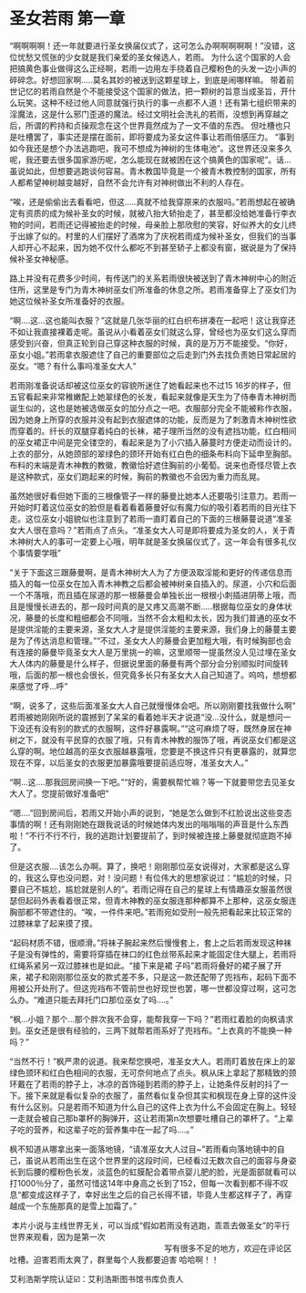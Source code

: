 # 圣女若雨 第一章

“啊啊啊啊！还一年就要进行圣女换届仪式了，这可怎么办啊啊啊啊啊！”没错，这位忧愁又慌张的少女就是我们亲爱的圣女候选人，若雨。
为什么这个国家的人会把搞黄色事业做得这么正经啊，若雨一边用左手挠着自己樱粉色的头发一边小声的碎碎念。好想回家啊…..莫名其妙的被送到这颗星球上，到底是闹哪样嘛。
带着前世记忆的若雨自然是个不能接受这个国家的做法，把一颗树的旨意当成圣旨，开什么玩笑。这种不经过他人同意就强行执行的事一点都不人道！还有第七组织带来的淫魔法，这是什么邪门歪道的魔法。经过文明社会洗礼的若雨，没想到再穿越之后，所谓的矜持和贞操观念在这个世界竟然成为了一文不值的东西。
但吐槽也只是吐槽罢了，事实还是摆在面前，即将要成为圣女这件事让若雨倍感压力。
“事到如今我还是想个办法逃跑吧，我可不想成为神树的生体电池”。这世界还没来多久呢，我还要去很多国家游历呢，怎么能现在就被困在这个搞黄色的国家呢”。话…虽说如此，但想要逃跑谈何容易。青木教国毕竟是一个被青木教控制的国家，所有人都希望神树越变越好，自然不会允许有对神树做出不利的人存在。

“唉，还是偷偷出去看看吧，但这…..真就不给我穿原来的衣服吗。”若雨想起在被确定有资质的成为候补圣女的时候，就被八抬大轿抬走了，甚至都没给她准备行李衣物的时间，若雨还记得被抬走的时候，母亲脸上那欣慰的笑容，好似养大的女儿终于出嫁了似的。村里的人们摆好了酒席为了庆祝若雨成为候补圣女，但我们的当事人却开心不起来，因为她不仅什么都吃不到甚至轿子上都没有窗，据说是为了保持候补圣女神秘感。

路上并没有花费多少时间，有传送门的关系若雨很快被送到了青木神树中心的附近住所，这里是专门为青木神树巫女们所准备的休息之所。若雨准备穿上了巫女们为她这位候补圣女所准备好的衣服。

“啊….这…这也能叫衣服？”这就是几张华丽的红白织布拼凑在一起吧！这让我穿还不如让我直接裸着走呢。虽说从小看着巫女们就这么穿，曾经也为巫女们这么穿而感受到兴奋，但真正轮到自己穿这种衣服的时候，真的是万万不能接受。“你好，巫女小姐。”若雨拿衣服遮住了自己的重要部位之后走到门外去找负责她日常起居的巫女。“嗯？有什么事吗准圣女大人”

若雨刚准备说话却被这位巫女的容貌所迷住了她看起来也不过15 16岁的样子，但五官看起来非常稚嫩配上她翠绿色的长发，看起来就像是天生为了侍奉青木神树而诞生似的，这也是她被选做巫女的加分点之一吧。衣服部分完全不能被称作衣服，因为她身上所穿的衣服并没有起到衣服遮体的功能，反而是为了刺激青木神树性欲而穿着的。纤长的双腿穿着纯白的长袜，裙子理所当然的没有遮挡功能，红白相间的巫女裙正中间是完全镂空的，看起来是为了小穴插入藤蔓时方便走动而设计的。上衣的部分，从她颈部的翠绿色的颈环开始有红白色的细条布料向下延申至胸部。布料的末端是青木神教的教徽，教徽恰好遮住胸前的小葡萄。说来也奇怪尽管上衣是这种款式，巫女们跑起来的时候，胸前的教徽也不会因为重力而乱晃。

虽然她很好看但她下面的三根像管子一样的藤曼比她本人还要吸引注意力。若雨一开始时盯着这位巫女的脸但是看着看着藤曼好似有魔力似的吸引着若雨的目光往下走。这位巫女小姐貌似也注意到了若雨一直盯着自己的下面的三根藤蔓说道“准圣女大人很在意吗？”若雨点了点头。“准圣女大人可是即将要成为圣女的人，关于青木神树大人的事可一定要上心哦，明年就是圣女换届仪式了，这一年会有很多礼仪个事情要学哦”

“关于下面这三跟藤曼啊，是青木神树大人为了方便汲取淫能和更好的传递信息而插入的每一位巫女在加入青木神教之后都会被神树亲自插入的。尿道，小穴和后面一个不落哦，而且插在尿道的那一根藤曼会单独长出一根根小刺插进阴蒂上哦，而且是慢慢长进去的，那一段时间真的是又疼又高潮不断…..根据每位巫女的身体状况，藤曼的长度和粗细都会不同哦，当然不会太粗和太长，因为我们普通的巫女不是提供淫能的主要来源，圣女大人才是提供淫能的主要来源，我们身上的藤蔓主要是为了传达消息和管理。”“不过，圣女大人的藤曼会更加粗大哦，有时候胸部也会有连接的藤曼毕竟圣女大人是万里挑一的嘛，这里顺带一提虽然没人见过埋在圣女大人体内的藤曼是什么样子，但据说里面的藤曼有两个部分会分别顺拟时间旋转哦，后面的那一根也会很长，但究竟多长只有圣女大人自己知道了。呜呜，想想都来感觉了呼…呼”

“啊，说多了，这些后面准圣女大人自己就慢慢体会吧。所以刚刚要找我做什么啊”
若雨被她刚刚所说的震撼到了呆呆的看着她半天才说道“没…没什么，就是想问一下没还有没有别的款式的衣服啊，这件好暴露啊。”“这可麻烦了呀，既然身居在神树之下，就没有平民穿的衣服了哦，只有青木神教的服饰了哦，再说巫女们都是这么穿的啊。地位越高的巫女衣服越暴露哦，您要是不换这件只有更暴露的，就算您现在不穿，以后圣女的衣服更加暴露哦要提前适应呀，准圣女大人。”

“啊…这….那我回房间换一下吧。”“好的，需要枫帮忙嘛？等一下就要带您去见圣女大人了。您提前做好准备吧”

“嗯….”回到房间后，若雨又开始小声的说到，“她是怎么做到不红脸说出这些变态事情的啊！还有刚刚她在跟我说话的时候她体内发出的嗡嗡嗡的声音是什么东西啦！”不行不行不行，我的逃跑计划要提前了，到时候被连接上藤曼就彻底跑不掉了。

但是这衣服….该怎么办啊。算了，换吧！刚刚那位巫女说得对，大家都是这么穿的，我这么穿也没问题，对！没问题！有位伟大的思想家说过：“尴尬的时候，只要自己不尴尬，尴尬就是别人的”。若雨记得在自己的星球上有情趣巫女服虽然很瑟但起码外表看着很正常，但青木神教的巫女服连那种都算不上那种，这巫女服连胸部都不带遮住的。“唉，一件件来吧。”若雨宛如受刑一般先把看起来比较正常的过膝袜拿了起来摸了摸。

“起码材质不错，很顺滑。”将袜子腕起来然后慢慢套上，套上之后若雨发现这种袜子是没有弹性的，需要将穿插在袜口的红色丝带系起来才能固定住大腿上，若雨将红绳系紧另一双过膝袜也是如此。“接下来是裙 子吗”若雨将叠好的裙子展了开来，裙子和刚刚那位巫女的款式差不多，只是这一款还配带了兜裆布，起码下面不用被公开处刑了。但这兜裆布不管前世也好现世也罢，哪一世都没穿过啊，这可怎么办。“难道只能去拜托门口那位巫女了吗….。”

“枫…小姐？那个…那个胖次我不会穿，能帮我穿一下吗？”若雨红着脸的向枫请求到。巫女还是很有经验的，三两下就帮若雨系好了兜裆布。“上衣真的不能换一种吗？”

“当然不行！”枫严肃的说道。我来帮您换吧，准圣女大人。若雨盯着放在床上的翠绿色颈环和红白色相间的衣服，无可奈何地点了点头。枫从床上拿起了那精致的颈环戴在了若雨的脖子上，冰凉的首饰碰到若雨的脖子上，让她条件反射的抖了一下。接下来就是看似复杂的衣服了，虽然看似复杂但其实和枫现在身上穿的这件没有什么区别。只是若雨不知道为什么自己的这件上衣为什么不会固定在胸上。轻轻一走就会被自己那b罩杯的胸弹开，这让若雨第n次想要吐槽自己的罩杯了。“上辈子吃的营养，和这辈子吃的营养集中在一起了吗….。”

枫不知道从哪拿出来一面落地镜，“请准巫女大人过目~”若雨看向落地镜中的自己，虽说从若雨出生在这个世界里的这段时间，已经看过无数次自己的面容与身姿长到后腰的樱粉色长发，淡蓝色的虹膜配合着带点婴儿肥的脸，光是面部就看可以打1000％分了，虽然可惜这14年中身高之长到了152，但每一次看到都不得不叹息“都变成这样子了，幸好出生之后的自己长得不错，毕竟人生都这样子了，再穿越成一个东施那真的是雪上加霜了。”

 本片小说与主线世界无关，可以当成“假如若雨没有逃跑，乖乖去做圣女”的平行世界来观看，因为是第一次                                                                                                                                                           写有很多不足的地方，欢迎在评论区吐槽。迫害若雨太爽了，群里每个人我都要迫害 哈哈啊！！

艾利浩斯学院认证☑️：艾利浩斯图书馆书库负责人